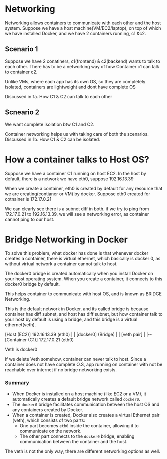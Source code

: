 

# Networking

Networking allows containers to communicate with each other and the host system. Suppose we have a host machine(VM/EC2/laptop), on top of which we have installed Docker, and we have 2 containers running, c1 &c2.

## Scenario 1

Suppose we have 2 conatiners, c1(frontend) & c2(backend) wants to talk to each other. There has to be a networking way of how Container c1 can talk to container c2. 

Unlike VMs, where each app has its own OS, so they are completely isolated, containers are lightweight and dont have complete OS

Discussed in 1a. How C1 & C2 can talk to each other

## Scneario 2

We want complete isolation btw C1 and C2. 


Container networking helps us with taking care of both the scenarios.
Discussed in 1b. How C1 & C2 can be isolated.

# How a container talks to Host OS?

Suppose we have a container C1 running on host EC2. In the host by default, there is a network we have eth0, suppose 192.16.13.39

When we create a container, eth0 is created by default for any resource that we are creating(contianer or VM) by docker. Suppose eth0 created for cotnainer is 172.17.0.21

We can clearly see there is a subnet diff in both. if we try to ping from 172.17.0.21 to 192.16.13.39, we will see a networking error, as container cannot ping to our host.

# Bridge Networking in Docker

To solve this problem, what docker has done is that whenever docker creates a container, there is virtual ethernet, which basically is docker 0, as without virtual network a container cannot talk to host.

The docker0 bridge is created automatically when you install Docker on your host operating system. When you create a container, it connects to this docker0 bridge by default.

This helps container to communicate with host OS, and is known as BRIDGE Networking.

This is the default network in Docker, and its called bridge is because container has diff subnet, and host has diff subnet, but how container talk to your host by default is using a bridge, and this bridge is a virtual ethernet(veth).

[Host (EC2)] 192.16.13.39 (eth0)
      |
      | 
   [docker0] (Bridge)
      |
      |
 [veth pair]
      |
      |-- [Container (C1)] 172.17.0.21 (eth0)


Veth is docker0

If we delete Veth somehow, container can never talk to host. Since a container does not have complete O.S, app running on container with not be reachable over internet  if no bridge networking exists.

### Summary

- When Docker is installed on a host machine (like EC2 or a VM), it automatically creates a default bridge network called `docker0`.
- The `docker0` bridge facilitates communication between the host OS and any containers created by Docker.
- When a container is created, Docker also creates a virtual Ethernet pair (veth), which consists of two parts:
  - One part becomes `eth0` inside the container, allowing it to communicate on the network.
  - The other part connects to the `docker0` bridge, enabling communication between the container and the host.

The veth is not the only way, there are different networking options as well.  